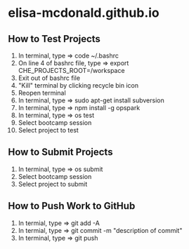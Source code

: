 # elisa-mcdonald.github.io

## How to Test Projects
1) In terminal, type => code ~/.bashrc
2) On line 4 of bashrc file, type => export CHE_PROJECTS_ROOT=/workspace
3) Exit out of bashrc file
4) "Kill" terminal by clicking recycle bin icon
5) Reopen terminal
6) In terminal, type => sudo apt-get install subversion
7) In terminal, type => npm install -g opspark
8) In terminal, type => os test
9) Select bootcamp session
10) Select project to test

## How to Submit Projects
1) In terminal, type => os submit
2) Select bootcamp session
3) Select project to submit

## How to Push Work to GitHub
1) In termial, type => git add -A
2) In termial, type => git commit -m "description of commit"
3) In terminal, type => git push